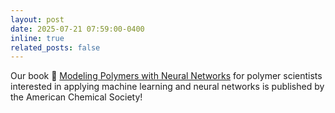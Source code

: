 ```yaml
---
layout: post
date: 2025-07-21 07:59:00-0400
inline: true
related_posts: false
---
```


Our book 📘 [Modeling Polymers with Neural Networks](https://pubs.acs.org/doi/book/10.1021/acsinfocus.7e9014) for polymer scientists interested in applying machine learning and neural networks is published by the American Chemical Society! 

